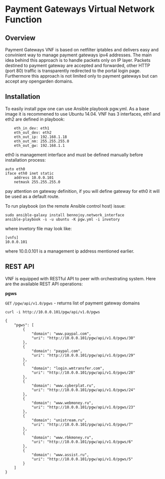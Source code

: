 # Payment Gateways Virtual Network Function

## Overview
Payment Gateways VNF is based on netfilter iptables and delivers easy and convinient way to manage payment gateways ipv4 addresses. The main idea behind this approach is to handle packets only on IP layer. Packets destined to payment gateway are accepted and forwarded, other HTTP (port 80) traffic is transparently redirected to the portal login page. Furthermore this approach is not limited only to payment gateways but can accept any opengarden domains.

## Installation
To easily install pgw one can use Ansible playbook pgw.yml.
As a base image it is recommened to use Ubuntu 14.04.
VNF has 3 interfaces, eth1 and eth2 are defined in playbook:
```
    eth_in_dev: eth1
    eth_out_dev: eth2
    eth_out_ip: 192.168.1.18
    eth_out_nm: 255.255.255.0
    eth_out_gw: 192.168.1.1
```
eth0 is management interface and must be defined manually before installation process:
```
auto eth0
iface eth0 inet static
	address 10.0.0.101
	netmask 255.255.255.0
```
pay attention on gateway definition, if you will define gateway for eth0 it will be used as a default route.

To run playbook (on the remote Ansible control host) issue:
```
sudo ansible-galaxy install bennojoy.network_interface
ansible-playbook -s -u ubuntu -K pgw.yml -i invetory
```
where invetory file may look like:
```
[vnfs]
10.0.0.101
```
where 10.0.0.101 is a management ip address mentioned earlier.

## REST API
VNF is equipped with RESTful API to peer with orchestrating system. Here are the available REST API operations:

**pgws**

`GET` `/pgw/api/v1.0/pgws` - returns list of payment gateway domains

```
curl -i http://10.0.0.101/pgw/api/v1.0/pgws
```
```
{
    "pgws": [
        {
            "domain": "www.paypal.com", 
            "uri": "http://10.0.0.101/pgw/api/v1.0/pgws/30"
        }, 
        {
            "domain": "paypal.com", 
            "uri": "http://10.0.0.101/pgw/api/v1.0/pgws/29"
        }, 
        {
            "domain": "login.wmtransfer.com", 
            "uri": "http://10.0.0.101/pgw/api/v1.0/pgws/28"
        }, 
        {
            "domain": "www.cyberplat.ru", 
            "uri": "http://10.0.0.101/pgw/api/v1.0/pgws/24"
        }, 
        {
            "domain": "www.webmoney.ru", 
            "uri": "http://10.0.0.101/pgw/api/v1.0/pgws/23"
        }, 
        {
            "domain": "unistream.ru", 
            "uri": "http://10.0.0.101/pgw/api/v1.0/pgws/7"
        }, 
        {
            "domain": "www.rbkmoney.ru", 
            "uri": "http://10.0.0.101/pgw/api/v1.0/pgws/6"
        }, 
        {
            "domain": "www.assist.ru", 
            "uri": "http://10.0.0.101/pgw/api/v1.0/pgws/5"
        }
    ]
}
```
